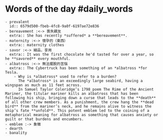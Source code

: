 # Words of the day #daily_words
	- prevalent
	  id:: 6579d500-fbeb-4fc8-9a0f-6197ae72e836
	- bereavement :<-> 喪失親友
	  extra:: She has recently *suffered* a **bereavement**.
	- maternity :<-> 懷孕的（東西） 
	  extra:: maternity clothes
	- savor :<-> 細品，享用
	  extra:: It was the first chocolate he'd tasted for over a year, so he **savored** every mouthful.
	- albatross :<-> 無法擺脫的苦惱
	  extra:: The Cybertruck has been something of an *albatross *for Tesla.
		- Why is *albatross* used to refer to a burden?
		  The *albatross* is an exceedingly large seabird, having a wingspan as much as 11 feet across.
		  In Samuel Taylor Coleridge’s 1798 poem The Rime of the Ancient Mariner, the titular mariner kills an albatross that has been following his ship, bringing down a curse that leads to the **death** of all other crew members. As a punishment, the crew hang the **dead bird** from the mariner’s neck, and he remains alive to witness the ship’s fate **unfold**. This potent emblem led to the coining of a metaphorical meaning for albatross as something that causes anxiety or guilt or that burdens and encumbers.
	- emblem :-> 象徵
	- dearth
	- banality